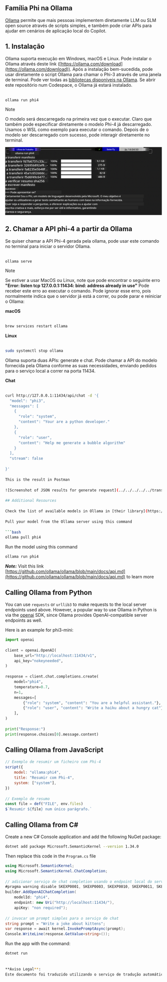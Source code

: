 <!--
CO_OP_TRANSLATOR_METADATA:
{
  "original_hash": "0b38834693bb497f96bf53f0d941f9a1",
  "translation_date": "2025-07-16T19:15:17+00:00",
  "source_file": "md/01.Introduction/02/04.Ollama.md",
  "language_code": "pt"
}
-->
## Família Phi na Ollama


[Ollama](https://ollama.com) permite que mais pessoas implementem diretamente LLM ou SLM open source através de scripts simples, e também pode criar APIs para ajudar em cenários de aplicação local do Copilot.

## **1. Instalação**

Ollama suporta execução em Windows, macOS e Linux. Pode instalar o Ollama através deste link ([https://ollama.com/download](https://ollama.com/download)). Após a instalação bem-sucedida, pode usar diretamente o script Ollama para chamar o Phi-3 através de uma janela de terminal. Pode ver todas as [bibliotecas disponíveis na Ollama](https://ollama.com/library). Se abrir este repositório num Codespace, o Ollama já estará instalado.

```bash

ollama run phi4

```

> [!NOTE]
> O modelo será descarregado na primeira vez que o executar. Claro que também pode especificar diretamente o modelo Phi-4 já descarregado. Usamos o WSL como exemplo para executar o comando. Depois de o modelo ser descarregado com sucesso, pode interagir diretamente no terminal.

![run](../../../../../translated_images/ollama_run.e9755172b162b381359f8dc8ad0eb1499e13266d833afaf29c47e928d6d7abc5.pt.png)

## **2. Chamar a API phi-4 a partir da Ollama**

Se quiser chamar a API Phi-4 gerada pela ollama, pode usar este comando no terminal para iniciar o servidor Ollama.

```bash

ollama serve

```

> [!NOTE]
> Se estiver a usar MacOS ou Linux, note que pode encontrar o seguinte erro **"Error: listen tcp 127.0.0.1:11434: bind: address already in use"** Pode receber este erro ao executar o comando. Pode ignorar esse erro, pois normalmente indica que o servidor já está a correr, ou pode parar e reiniciar o Ollama:

**macOS**

```bash

brew services restart ollama

```

**Linux**

```bash

sudo systemctl stop ollama

```

Ollama suporta duas APIs: generate e chat. Pode chamar a API do modelo fornecida pela Ollama conforme as suas necessidades, enviando pedidos para o serviço local a correr na porta 11434.

**Chat**

```bash

curl http://127.0.0.1:11434/api/chat -d '{
  "model": "phi3",
  "messages": [
    {
      "role": "system",
      "content": "Your are a python developer."
    },
    {
      "role": "user",
      "content": "Help me generate a bubble algorithm"
    }
  ],
  "stream": false
  
}'

This is the result in Postman

![Screenshot of JSON results for generate request](../../../../../translated_images/ollama_gen.bda5d4e715366cc9c1cae2956e30bfd55b07b22ca782ef69e680100a9a1fd563.pt.png)

## Additional Resources

Check the list of available models in Ollama in [their library](https://ollama.com/library).

Pull your model from the Ollama server using this command

```bash
ollama pull phi4
```

Run the model using this command

```bash
ollama run phi4
```

***Note:*** Visit this link [https://github.com/ollama/ollama/blob/main/docs/api.md](https://github.com/ollama/ollama/blob/main/docs/api.md) to learn more

## Calling Ollama from Python

You can use `requests` or `urllib3` to make requests to the local server endpoints used above. However, a popular way to use Ollama in Python is via the [openai](https://pypi.org/project/openai/) SDK, since Ollama provides OpenAI-compatible server endpoints as well.

Here is an example for phi3-mini:

```python
import openai

client = openai.OpenAI(
    base_url="http://localhost:11434/v1",
    api_key="nokeyneeded",
)

response = client.chat.completions.create(
    model="phi4",
    temperature=0.7,
    n=1,
    messages=[
        {"role": "system", "content": "You are a helpful assistant."},
        {"role": "user", "content": "Write a haiku about a hungry cat"},
    ],
)

print("Response:")
print(response.choices[0].message.content)
```

## Calling Ollama from JavaScript 

```javascript
// Exemplo de resumir um ficheiro com Phi-4
script({
    model: "ollama:phi4",
    title: "Resumir com Phi-4",
    system: ["system"],
})

// Exemplo de resumo
const file = def("FILE", env.files)
$`Resumir ${file} num único parágrafo.`
```

## Calling Ollama from C#

Create a new C# Console application and add the following NuGet package:

```bash
dotnet add package Microsoft.SemanticKernel --version 1.34.0
```

Then replace this code in the `Program.cs` file

```csharp
using Microsoft.SemanticKernel;
using Microsoft.SemanticKernel.ChatCompletion;

// adicionar serviço de chat completion usando o endpoint local do servidor ollama
#pragma warning disable SKEXP0001, SKEXP0003, SKEXP0010, SKEXP0011, SKEXP0050, SKEXP0052
builder.AddOpenAIChatCompletion(
    modelId: "phi4",
    endpoint: new Uri("http://localhost:11434/"),
    apiKey: "non required");

// invocar um prompt simples para o serviço de chat
string prompt = "Write a joke about kittens";
var response = await kernel.InvokePromptAsync(prompt);
Console.WriteLine(response.GetValue<string>());
```

Run the app with the command:

```bash
dotnet run


**Aviso Legal**:  
Este documento foi traduzido utilizando o serviço de tradução automática [Co-op Translator](https://github.com/Azure/co-op-translator). Embora nos esforcemos para garantir a precisão, por favor tenha em conta que traduções automáticas podem conter erros ou imprecisões. O documento original na sua língua nativa deve ser considerado a fonte autorizada. Para informações críticas, recomenda-se a tradução profissional humana. Não nos responsabilizamos por quaisquer mal-entendidos ou interpretações erradas decorrentes da utilização desta tradução.